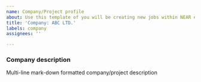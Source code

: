 ```yaml
---
name: Company/Project profile
about: Use this template of you will be creating new jobs within NEAR ecosystem
title: 'Company: ABC LTD.'
labels: company
assignees: ''

---
```


### Company description

Multi-line mark-down formatted company/project description
